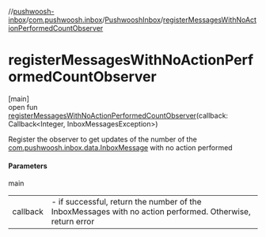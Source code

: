 //[pushwoosh-inbox](../../../index.md)/[com.pushwoosh.inbox](../index.md)/[PushwooshInbox](index.md)/[registerMessagesWithNoActionPerformedCountObserver](register-messages-with-no-action-performed-count-observer.md)

# registerMessagesWithNoActionPerformedCountObserver

[main]\
open fun [registerMessagesWithNoActionPerformedCountObserver](register-messages-with-no-action-performed-count-observer.md)(callback: Callback&lt;Integer, InboxMessagesException&gt;)

Register the observer to get updates of the number of the [com.pushwoosh.inbox.data.InboxMessage](../../com.pushwoosh.inbox.data/-inbox-message/index.md) with no action performed

#### Parameters

main

| | |
|---|---|
| callback | - if successful, return the number of the InboxMessages with no action performed. Otherwise, return error |
